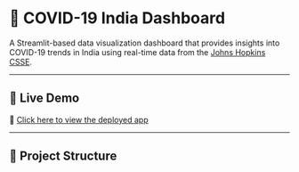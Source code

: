 # 🦠 COVID-19 India Dashboard

A Streamlit-based data visualization dashboard that provides insights into COVID-19 trends in India using real-time data from the [Johns Hopkins CSSE](https://github.com/datasets/covid-19).

---

## 🚀 Live Demo

🔗 [Click here to view the deployed app](https://covid-data-visualizer-w4sgweeawbrn8craqjjwdo.streamlit.app/)

---

## 📁 Project Structure

